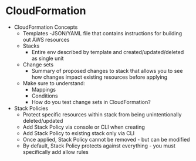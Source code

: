 # CloudFormation

* CloudFormation Concepts
	- Templates
		-JSON/YAML file that contains instructions for building out AWS resources
	- Stacks
		- Entire env described by template and created/updated/deleted as single unit
	- Change sets
		- Summary of proposed changes to stack that allows you to see how changes impact existing resources before applying
	- Make sure to understand:
		- Mappings
		- Conditions
		- How do you test change sets in CloudFormation?
* Stack Policies
	- Protect specific resources within stack from being unintentionally deleted/updated
	- Add Stack Policy via console or CLI when creating
	- Add Stack Policy to existing stack only via CLI
	- Once applied, Stack Policy cannot be removed - but can be modified
	- By default, Stack Policy protects against everything - you must specifically add allow rules

